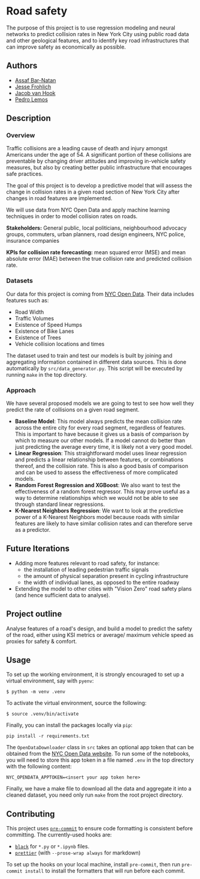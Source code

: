 # Road safety

The purpose of this project is to use regression modeling and neural networks to
predict collision rates in New York City using public road data and other
geological features, and to identify key road infrastructures that can improve
safety as economically as possible.

## Authors

- [Assaf Bar-Natan](https://www.linkedin.com/in/assaf-bar-natan-b61556209)
- [Jesse Frohlich](https://www.linkedin.com/in/jesse-frohlich)
- [Jacob van Hook](https://www.linkedin.com/in/jacob-van-hook-4484b2288/)
- [Pedro Lemos](https://www.linkedin.com/in/pedro-j-lemos/)

## Description

### Overview

Traffic collisions are a leading cause of death and injury amongst Americans
under the age of 54. A significant portion of these collisions are preventable
by changing driver attitudes and improving in-vehicle safety measures, but also
by creating better public infrastructure that encourages safe practices.

The goal of this project is to develop a predictive model that will assess the
change in collision rates in a given road section of New York City after changes
in road features are implemented.

We will use data from NYC Open Data and apply machine learning techniques in
order to model collision rates on roads.

**Stakeholders:** General public, local politicians, neighbourhood advocacy
groups, commuters, urban planners, road design engineers, NYC police, insurance
companies

**KPIs for collision rate forecasting:** mean squared error (MSE) and mean
absolute error (MAE) between the true collision rate and predicted collision
rate.

### Datasets

Our data for this project is coming from
[NYC Open Data](https://opendata.cityofnewyork.us/). Their data includes
features such as:

- Road Width
- Traffic Volumes
- Existence of Speed Humps
- Existence of Bike Lanes
- Existence of Trees
- Vehicle collision locations and times

The dataset used to train and test our models is built by joining and
aggregating information contained in different data sources. This is done
automatically by `src/data_generator.py`. This script will be executed by
running `make` in the top directory.

### Approach

We have several proposed models we are going to test to see how well they
predict the rate of collisions on a given road segment.

- **Baseline Model**: This model always predicts the mean collision rate across
  the entire city for every road segment, regardless of features. This is
  important to have because it gives us a basis of comparison by which to
  measure our other models. If a model cannot do better than just predicting the
  average every time, it is likely not a very good model.
- **Linear Regression**: This straightforward model uses linear regression and
  predicts a linear relationship between features, or combinations thereof, and
  the collision rate. This is also a good basis of comparison and can be used to
  assess the effectiveness of more complicated models.
- **Random Forest Regression and XGBoost**: We also want to test the
  effectiveness of a random forest regressor. This may prove useful as a way to
  determine relationships which we would not be able to see through standard
  linear regressions.
- **K-Nearest Neighbors Regression**: We want to look at the predictive power of
  a K-Nearest Neighbors model because roads with similar features are likely to
  have similar collision rates and can therefore serve as a predictor.

## Future Iterations

- Adding more features relevant to road safety, for instance:
  - the installation of leading pedestrian traffic signals
  - the amount of physical separation present in cycling infrastructure
  - the width of individual lanes, as opposed to the entire roadway
- Extending the model to other cities with "Vision Zero" road safety plans (and
  hence sufficient data to analyse).

## Project outline

Analyse features of a road's design, and build a model to predict the safety of
the road, either using KSI metrics or average/ maximum vehicle speed as proxies
for safety & comfort.

## Usage

To set up the working environment, it is strongly encouraged to set up a virtual
environment, say with `pyenv`:

```
$ python -m venv .venv
```

To activate the virtual environment, source the following:

```
$ source .venv/bin/activate
```

Finally, you can install the packages locally via `pip`:

```
pip install -r requirements.txt
```

The `OpenDataDownloader` class in `src` takes an optional app token that can be
obtained from the [NYC Open Data website](https://data.cityofnewyork.us). To run
some of the notebooks, you will need to store this app token in a file named
`.env` in the top directory with the following content:

```
NYC_OPENDATA_APPTOKEN=<insert your app token here>
```

Finally, we have a make file to download all the data and aggregate it into a
cleaned dataset, you need only run `make` from the root project directory.

## Contributing

This project uses [`pre-commit`](https://pre-commit.com/) to ensure code
formatting is consistent before committing. The currently-used hooks are:

- [`black`](https://black.readthedocs.io/en/stable) for `*.py` or `*.ipynb`
  files.
- [`prettier`](https://prettier.io/) (with `--prose-wrap always` for markdown)

To set up the hooks on your local machine, install `pre-commit`, then run
`pre-commit install` to install the formatters that will run before each commit.
